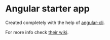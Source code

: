 # Angular starter app #

Created completely with the help of
[angular-cli](https://github.com/angular/angular-cli).

For more info check [their wiki](https://github.com/angular/angular-cli/wiki).
